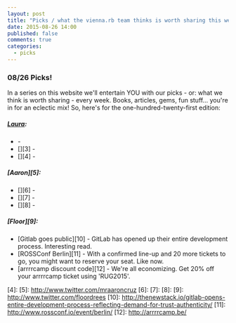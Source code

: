 ```yaml
---
layout: post
title: "Picks / what the vienna.rb team thinks is worth sharing this week"
date: 2015-08-26 14:00
published: false
comments: true
categories:
  - picks
---
```


### 08/26 Picks!

In a series on this website we'll entertain YOU with our picks - or: what we think is worth sharing - every week.
Books, articles, gems, fun stuff... you're in for an eclectic mix! So, here's for the one-hundred-twenty-first edition:

##### [Laura][1]:
- [][2] -
- [][3] -
- [][4] -

##### [Aaron][5]:
- [][6] -
- [][7] -
- [][8] -


##### [Floor][9]:
- [Gitlab goes public][10] - GitLab has opened up their entire development process. Interesting read.
- [ROSSConf Berlin][11] - With a confirmed line-up and 20 more tickets to go, you might want to reserve your seat. Like now.
- [arrrrcamp discount code][12] - We're all economizing. Get 20% off your arrrrcamp ticket using 'RUG2015'.


[1]: http://www.twitter.com/alicetragedy
[2]:
[3]:
[4]:
[5]: http://www.twitter.com/mraaroncruz
[6]:
[7]:
[8]:
[9]: http://www.twitter.com/floordrees
[10]: http://thenewstack.io/gitlab-opens-entire-development-process-reflecting-demand-for-trust-authenticity/
[11]: http://www.rossconf.io/event/berlin/
[12]: http://arrrrcamp.be/
